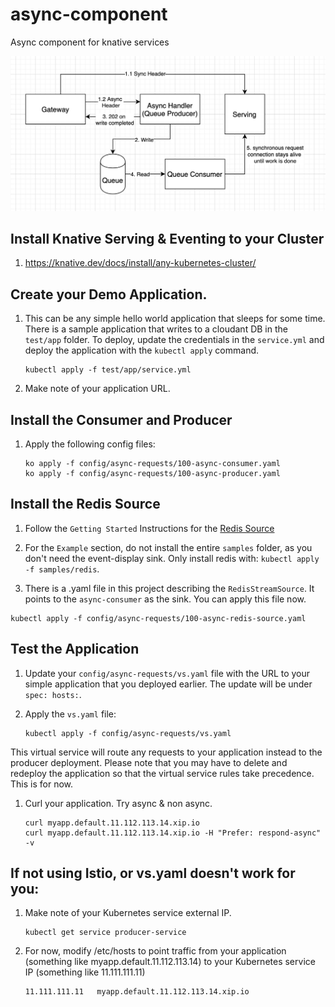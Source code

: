 # async-component
Async component for knative services

![diagram](./README-images/diagram.png)

## Install Knative Serving & Eventing to your Cluster
1. https://knative.dev/docs/install/any-kubernetes-cluster/

<!--- 
## Follow Instructions for Kafka or Redis
  ### Kafka
  1. Follow instructions for installing Kafka Source, but do not create event display service (https://knative.dev/docs/eventing/samples/kafka/source/)

  ### Redis
  1. Create Redis Operator:
      ```
      kubectl create -f https://raw.githubusercontent.com/spotahome/redis-operator/master/example/operator/all-redis-operator-resources.yaml
      ```

  1. Create Redis Failover:
      ```
      kubectl create -f config/async-requests/redis-failover.yaml
      ```

  1. Create the Redis Source. This is a placeholder source until one is availble from knative/eventing:
      ```
      ko apply -f config/async-requests/100-async-redis-source.yaml
      ```
      
-->

## Create your Demo Application. 

1. This can be any simple hello world application that sleeps for some time. There is a sample application that writes to a cloudant DB in the `test/app` folder. To deploy, update the credentials in the `service.yml` and deploy the application with the `kubectl apply` command.
    
    ```
    kubectl apply -f test/app/service.yml
    ```

1. Make note of your application URL.

## Install the Consumer and Producer
1. Apply the following config files:

    ```
    ko apply -f config/async-requests/100-async-consumer.yaml
    ko apply -f config/async-requests/100-async-producer.yaml
    ```

## Install the Redis Source

1. Follow the `Getting Started` Instructions for the [Redis Source](https://github.com/lionelvillard/eventing-redis/tree/master/source)

1. For the `Example` section, do not install the entire `samples` folder, as you don't need the event-display sink. Only install redis with: `kubectl apply -f samples/redis`.

2. There is a .yaml file in this project describing the `RedisStreamSource`. It points to the `async-consumer` as the sink. You can apply this file now.
  ```
  kubectl apply -f config/async-requests/100-async-redis-source.yaml
  ```
  
## Test the Application
1. Update your `config/async-requests/vs.yaml` file with the URL to your simple application that you deployed earlier. The update will be under `spec: hosts:`.

1. Apply the `vs.yaml` file:
    ```
    kubectl apply -f config/async-requests/vs.yaml
    ``` 
  This virtual service will route any requests to your application instead to the producer deployment. Please note that you may have to delete and redeploy the application so that the virtual service rules take precedence. This is for now.

1. Curl your application. Try async & non async.

    ```
    curl myapp.default.11.112.113.14.xip.io
    curl myapp.default.11.112.113.14.xip.io -H "Prefer: respond-async" -v
    ```


## If not using Istio, or vs.yaml doesn't work for you:
1. Make note of your Kubernetes service external IP.
    ```
    kubectl get service producer-service
    ```

1. For now, modify /etc/hosts to point traffic from your application (something like myapp.default.11.112.113.14) to your Kubernetes service IP (something like 11.111.111.11)
    ```
    11.111.111.11   myapp.default.11.112.113.14.xip.io
    ```